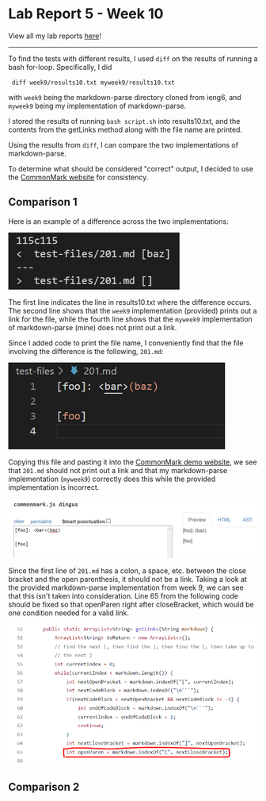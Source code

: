 # Lab Report 5 - Week 10

View all my lab reports [here](https://mtang24.github.io/cse15l-lab-reports/)!

---

To find the tests with different results, I used `diff` on the results of running a bash for-loop. Specifically, I did
```
 diff week9/results10.txt myweek9/results10.txt
```
with `week9` being the markdown-parse directory cloned from ieng6, and `myweek9` being my implementation of markdown-parse. 

I stored the results of running `bash script.sh` into results10.txt, and the contents from the getLinks method along with the file name are printed. 

Using the results from `diff`, I can compare the two implementations of markdown-parse.

To determine what should be considered "correct" output, I decided to use the [CommonMark website](https://spec.commonmark.org/dingus/) for consistency.

## Comparison 1
Here is an example of a difference across the two implementations:

![Image](lr5-pics/wk10_201.md.png)

The first line indicates the line in results10.txt where the difference occurs. The second line shows that the `week9` implementation (provided) prints out a link for the file, while the fourth line shows that the `myweek9` implementation of markdown-parse (mine) does not print out a link. 

Since I added code to print the file name, I conveniently find that the file involving the difference is the following, `201.md`:

![Image](lr5-pics/201contents.png)

Copying this file and pasting it into the [CommonMark demo website](https://spec.commonmark.org/dingus/), we see that `201.md` should not print out a link and that my markdown-parse implementation (`myweek9`) correctly does this while the provided implementation is incorrect.

![Image](lr5-pics/cm201.png)

Since the first line of `201.md` has a colon, a space, etc. between the close bracket and the open parenthesis, it should not be a link. Taking a look at the provided markdown-parse implementation from week 9, we can see that this isn't taken into consideration. Line 65 from the following code should be fixed so that openParen right after closeBracket, which would be one condition needed for a valid link.

![Image](lr5-pics/code201.png)








## Comparison 2